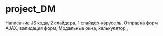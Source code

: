 # project_DM
Написание JS  кода,
2 слайдера, 1 слайдер-карусель,
Отправка форм AJAX, валидация  форм,
Модальные окна,
калькулятор ,

